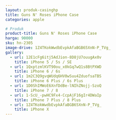 ```yaml
---
layout: produk-casinghp
title: Guns N' Roses iPhone Case
categories: apple

# Produk
product-title: Guns N' Roses iPhone Case
harga: 90000
sku: hn-2305
image-drive: 1Z4TKokWwdbEvpkAfaBGB65XnN-P_TVg_
gallery:
  - url: 12E1cFg6itj5AdJion-8D8jU7ouugAx0v
    title: iPhone 5 / 5s / SE
  - url: 1QxptzmlKVT90ou_x0kGq7wQ1s8BtPXWD
    title: iPhone 6 / 6s
  - url: 1m2C3Q9gvqWUdq6HV0wSuu4ZduofsaTBS
    title: iPhone 6 Plus / 6s Plus
  - url: 1D0ShIMWoE6XnfDdBe-lNIhZNojj-SzoQ
    title: iPhone 7 / 8
  - url: 1-ScU_-pwHC9Fx4-CcpAjF16gIr4DWaIp
    title: iPhone 7 Plus / 8 Plus
  - url: 1Z4TKokWwdbEvpkAfaBGB65XnN-P_TVg_
    title: iPhone X
---
```


